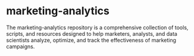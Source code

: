 # marketing-analytics
The marketing-analytics repository is a comprehensive collection of tools, scripts, and resources designed to help marketers, analysts, and data scientists analyze, optimize, and track the effectiveness of marketing campaigns. 
